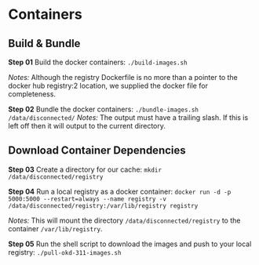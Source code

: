 # Containers

## Build & Bundle

**Step 01** Build the docker containers: `./build-images.sh`

*Notes:* Although the registry Dockerfile is no more than a pointer to the docker hub registry:2 location, we supplied the docker file for completeness.

**Step 02** Bundle the docker containers: `./bundle-images.sh /data/disconnected/`
*Notes:* The output must have a trailing slash. If this is left off then it will output to the current directory.


## Download Container Dependencies

**Step 03** Create a directory for our cache: `mkdir /data/disconnected/registry`

**Step 04** Run a local registry as a docker container: `docker run -d -p 5000:5000 --restart=always --name registry -v /data/disconnected/registry:/var/lib/registry registry`

*Notes:* This will mount the directory `/data/disconnected/registry` to the container `/var/lib/registry`.

**Step 05** Run the shell script to download the images and push to your local registry: `./pull-okd-311-images.sh`

